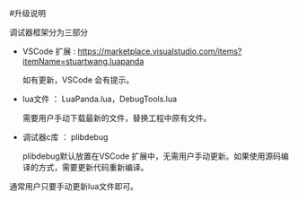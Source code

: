 #升级说明

调试器框架分为三部分

+ VSCode 扩展 : https://marketplace.visualstudio.com/items?itemName=stuartwang.luapanda

  如有更新，VSCode 会有提示。

+ lua文件 ： LuaPanda.lua，DebugTools.lua

  需要用户手动下载最新的文件，替换工程中原有文件。

+ 调试器c库 ： plibdebug

  plibdebug默认放置在VSCode 扩展中，无需用户手动更新。如果使用源码编译的方式，需要更新代码重新编译。



通常用户只要手动更新lua文件即可。